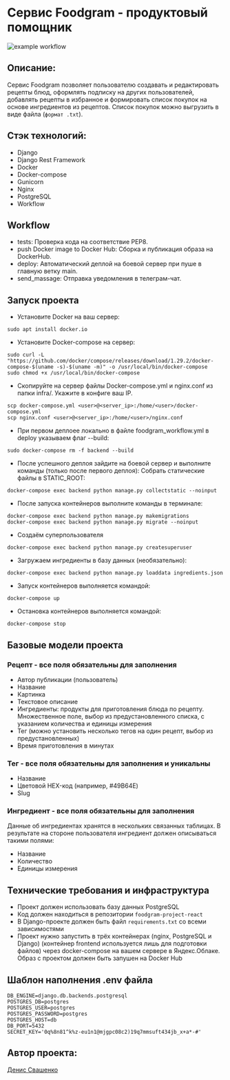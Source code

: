 # Сервис Foodgram - продуктовый помощник

![example workflow](https://github.com/kzarsnake/foodgram-project-react/actions/workflows/foodgram_workflow.yml/badge.svg)

## Описание:
Сервис Foodgram позволяет пользователю создавать и редактировать рецепты блюд, оформлять подписку на других пользователей, добавлять рецепты в избранное и формировать список покупок на основе ингредиентов из рецептов. Список покупок можно выгрузить в виде файла (`формат .txt`).

## Стэк технологий:
* Django
* Django Rest Framework
* Docker
* Docker-compose
* Gunicorn
* Nginx
* PostgreSQL
* Workflow

## Workflow
* tests: Проверка кода на соответствие PEP8.
* push Docker image to Docker Hub: Сборка и публикация образа на DockerHub.
* deploy: Автоматический деплой на боевой сервер при пуше в главную ветку main.
* send_massage: Отправка уведомления в телеграм-чат.

## Запуск проекта

- Установите Docker на ваш сервер:
```
sudo apt install docker.io
```

- Установите Docker-compose на сервер:
```
sudo curl -L "https://github.com/docker/compose/releases/download/1.29.2/docker-compose-$(uname -s)-$(uname -m)" -o /usr/local/bin/docker-compose
sudo chmod +x /usr/local/bin/docker-compose
```

- Скопируйте на сервер файлы Docker-compose.yml и nginx.conf из папки infra/. Укажите в конфиге ваш IP.
```
scp docker-compose.yml <user>@<server_ip>:/home/<user>/docker-compose.yml
scp nginx.conf <user>@<server_ip>:/home/<user>/nginx.conf
```

- При первом деплоее локально в файле foodgram_workflow.yml в deploy указываем флаг --build:
```
sudo docker-compose rm -f backend --build
```

- После успешного деплоя зайдите на боевой сервер и выполните команды (только после первого деплоя):
    Собрать статические файлы в STATIC_ROOT:
```
docker-compose exec backend python manage.py collectstatic --noinput
```

- После запуска контейнеров выполните команды в терминале:
```
docker-compose exec backend python manage.py makemigrations
docker-compose exec backend python manage.py migrate --noinput
```

- Создаём суперпользователя
```
docker-compose exec backend python manage.py createsuperuser
```

- Загружаем ингредиенты в базу данных (необязательно):
```
docker-compose exec backend python manage.py loaddata ingredients.json
```

- Запуск контейнеров выполняется командой:
```
docker-compose up
```

- Остановка контейнеров выполняется командой:
```
docker-compose stop
```

## Базовые модели проекта

### Рецепт - все поля обязательны для заполнения
* Автор публикации (пользователь)
* Название
* Картинка
* Текстовое описание
* Ингредиенты: продукты для приготовления блюда по рецепту. Множественное поле, выбор из предустановленного списка, с указанием количества и единицы измерения
* Тег (можно установить несколько тегов на один рецепт, выбор из предустановленных)
* Время приготовления в минутах

### Тег - все поля обязательны для заполнения и уникальны
* Название
* Цветовой HEX-код (например, #49B64E)
* Slug

### Ингредиент - все поля обязательны для заполнения
Данные об ингредиентах хранятся в нескольких связанных таблицах. В результате на стороне пользователя ингредиент должен описываться такими полями:

* Название
* Количество
* Единицы измерения

## Технические требования и инфраструктура

* Проект должен использовать базу данных PostgreSQL
* Код должен находиться в репозитории `foodgram-project-react`
* В Django-проекте должен быть файл `requirements.txt` со всеми зависимостями
* Проект нужно запустить в трёх контейнерах (nginx, PostgreSQL и Django) (контейнер frontend используется лишь для подготовки файлов) через docker-compose на вашем сервере в Яндекс.Облаке. Образ с проектом должен быть запушен на Docker Hub

## Шаблон наполнения .env файла
```
DB_ENGINE=django.db.backends.postgresql
POSTGRES_DB=postgres
POSTGRES_USER=postgres
POSTGRES_PASSWORD=postgres
POSTGRES_HOST=db
DB_PORT=5432
SECRET_KEY='0q%8n81^k%z-eu1n1@mjgpc08c2)19q7mmsuft434jb_x+a*-#'
```

## Автор проекта:

[Денис Свашенко](https://github.com/KzarSnake)
